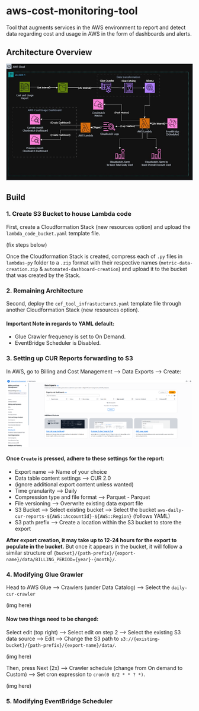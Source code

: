# aws-cost-monitoring-tool
Tool that augments services in the AWS environment to report and detect data regarding cost and usage in AWS in the form of dashboards and alerts.

## Architecture Overview
![Image of Solution Architecture](./imgs/architecture.jpeg)

## Build
### 1. Create S3 Bucket to house Lambda code
First, create a Cloudformation Stack (new resources option) and upload the `lambda_code_bucket.yaml` template file. 

(fix steps below)

Once the Cloudformation Stack is created, compress each of `.py` files in `lambdas-py` folder to a `.zip` format with their respective names (`metric-data-creation.zip` & `automated-dashboard-creation`) and upload it to the bucket that was created by the Stack.

### 2. Remaining Architecture
Second, deploy the `cef_tool_infrastucture3.yaml` template file through another Cloudformation Stack (new resources option).
#### Important Note in regards to YAML default:
- Glue Crawler frequency is set to On Demand.
- EventBridge Scheduler is Disabled.

### 3. Setting up CUR Reports forwarding to S3
In AWS, go to Billing and Cost Management --> Data Exports --> Create:

![Image of Data Exports Screen](./imgs/data_exports.png)

#### Once `Create` is pressed, adhere to these settings for the report:
- Export name --> Name of your choice
- Data table content settings --> CUR 2.0
- (ignore additional export content unless wanted)
- Time granularity --> Daily
- Compression type and file format --> Parquet - Parquet
- File versioning --> Overwrite existing data export file
- S3 Bucket --> Select existing bucket --> Select the bucket `aws-daily-cur-reports-${AWS::AccountId}-${AWS::Region}` (follows YAML)
- S3 path prefix --> Create a location within the S3 bucket to store the export

**After export creation, it may take up to 12-24 hours for the export to populate in the bucket.** But once it appears in the bucket, it will follow a similar structure of `{bucket}/{path-prefix}/{export-name}/data/BILLING_PERIOD={year}-{month}/`.

### 4. Modifying Glue Grawler
Head to AWS Glue --> Crawlers (under Data Catalog) --> Select the `daily-cur-crawler`

(img here)

#### Now two things need to be changed:
Select edit (top right) --> Select edit on step 2 --> Select the existing S3 data source --> Edit --> Change the S3 path to `s3://{existing-bucket}/{path-prefix}/{export-name}/data/`.

(img here)

Then, press Next (2x) --> Crawler schedule (change from On demand to Custom) --> Set cron expression to `cron(0 0/2 * * ? *)`.

(img here)

### 5. Modifying EventBridge Scheduler

